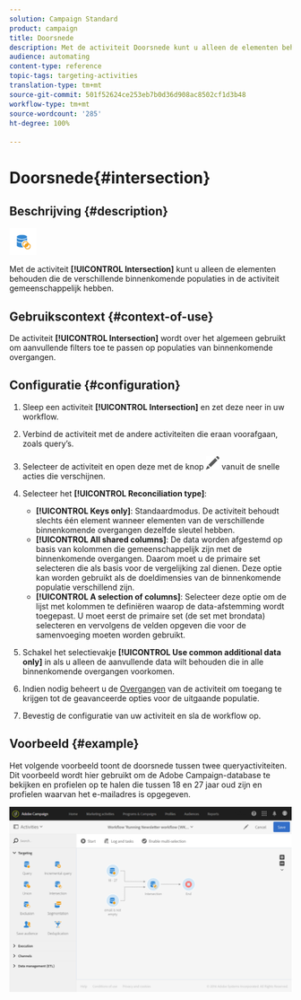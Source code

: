 ```yaml
---
solution: Campaign Standard
product: campaign
title: Doorsnede
description: Met de activiteit Doorsnede kunt u alleen de elementen behouden die de verschillende binnenkomende populaties in de activiteit gemeenschappelijk hebben.
audience: automating
content-type: reference
topic-tags: targeting-activities
translation-type: tm+mt
source-git-commit: 501f52624ce253eb7b0d36d908ac8502cf1d3b48
workflow-type: tm+mt
source-wordcount: '285'
ht-degree: 100%

---
```



# Doorsnede{#intersection}

## Beschrijving {#description}

![](assets/intersection.png)

Met de activiteit **[!UICONTROL Intersection]** kunt u alleen de elementen behouden die de verschillende binnenkomende populaties in de activiteit gemeenschappelijk hebben.

## Gebruikscontext {#context-of-use}

De activiteit **[!UICONTROL Intersection]** wordt over het algemeen gebruikt om aanvullende filters toe te passen op populaties van binnenkomende overgangen.

## Configuratie {#configuration}

1. Sleep een activiteit **[!UICONTROL Intersection]** en zet deze neer in uw workflow.
1. Verbind de activiteit met de andere activiteiten die eraan voorafgaan, zoals query’s.
1. Selecteer de activiteit en open deze met de knop ![](assets/edit_darkgrey-24px.png) vanuit de snelle acties die verschijnen.
1. Selecteer het **[!UICONTROL Reconciliation type]**:

   * **[!UICONTROL Keys only]**: Standaardmodus. De activiteit behoudt slechts één element wanneer elementen van de verschillende binnenkomende overgangen dezelfde sleutel hebben.
   * **[!UICONTROL All shared columns]**: De data worden afgestemd op basis van kolommen die gemeenschappelijk zijn met de binnenkomende overgangen. Daarom moet u de primaire set selecteren die als basis voor de vergelijking zal dienen. Deze optie kan worden gebruikt als de doeldimensies van de binnenkomende populatie verschillend zijn.
   * **[!UICONTROL A selection of columns]**: Selecteer deze optie om de lijst met kolommen te definiëren waarop de data-afstemming wordt toegepast. U moet eerst de primaire set (de set met brondata) selecteren en vervolgens de velden opgeven die voor de samenvoeging moeten worden gebruikt.

1. Schakel het selectievakje **[!UICONTROL Use common additional data only]** in als u alleen de aanvullende data wilt behouden die in alle binnenkomende overgangen voorkomen.
1. Indien nodig beheert u de [Overgangen](../../automating/using/activity-properties.md) van de activiteit om toegang te krijgen tot de geavanceerde opties voor de uitgaande populatie.
1. Bevestig de configuratie van uw activiteit en sla de workflow op.

## Voorbeeld {#example}

Het volgende voorbeeld toont de doorsnede tussen twee queryactiviteiten. Dit voorbeeld wordt hier gebruikt om de Adobe Campaign-database te bekijken en profielen op te halen die tussen 18 en 27 jaar oud zijn en profielen waarvan het e-mailadres is opgegeven.

![](assets/wkf_intersection_example.png)


